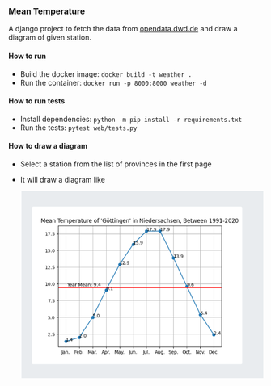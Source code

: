 ### Mean Temperature
A django project to fetch the data from [opendata.dwd.de](https://opendata.dwd.de/climate_environment/CDC/observations_germany/climate/multi_annual/mean_91-20/)
and draw a diagram of given station.

#### How to run
 - Build the docker image: `docker build -t weather .` 
 - Run the container: `docker run -p 8000:8000 weather -d`

#### How to run tests
 - Install dependencies: `python -m pip install -r requirements.txt`
 - Run the tests: `pytest web/tests.py`

#### How to draw a diagram
 - Select a station from the list of provinces in the first page
 - It will draw a diagram like

    ![image](diagram.png)